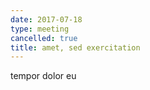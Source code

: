 ```yaml
---
date: 2017-07-18
type: meeting
cancelled: true
title: amet, sed exercitation
---
```

tempor dolor eu